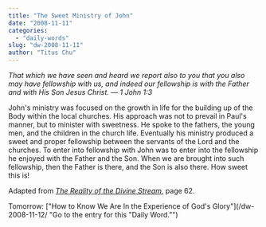 ```yaml
---
title: "The Sweet Ministry of John"
date: "2008-11-11"
categories: 
  - "daily-words"
slug: "dw-2008-11-11"
author: "Titus Chu"
---
```


_That which we have seen and heard we report also to you that you also may have fellowship with us, and indeed our fellowship is with the Father and with His Son Jesus Christ. — 1 John 1:3_

John's ministry was focused on the growth in life for the building up of the Body within the local churches. His approach was not to prevail in Paul's manner, but to minister with sweetness. He spoke to the fathers, the young men, and the children in the church life. Eventually his ministry produced a sweet and proper fellowship between the servants of the Lord and the churches. To enter into fellowship with John was to enter into the fellowship he enjoyed with the Father and the Son. When we are brought into such fellowship, then the Father is there, and the Son is also there. How sweet this is!

Adapted from _[The Reality of the Divine Stream](/book-reality-of-the-divine-stream/ "Go to the entry for this book")_, page 62.

Tomorrow: ["How to Know We Are In the Experience of God's Glory"](/dw-2008-11-12/ "Go to the entry for this "Daily Word."")
